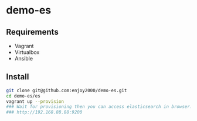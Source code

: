 # demo-es

## Requirements

- Vagrant
- Virtualbox
- Ansible

## Install

```bash
git clone git@github.com:enjoy2000/demo-es.git
cd demo-es/es
vagrant up --provision
### Wait for provisioning then you can access elasticsearch in browser: 
### http://192.168.88.88:9200
```
